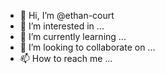 - 👋 Hi, I’m @ethan-court
- 👀 I’m interested in ...
- 🌱 I’m currently learning ...
- 💞️ I’m looking to collaborate on ...
- 📫 How to reach me ...

<!---
ethan-court/ethan-court is a ✨ special ✨ repository because its `README.md` (this file) appears on your GitHub profile.
You can click the Preview link to take a look at your changes.
--->

